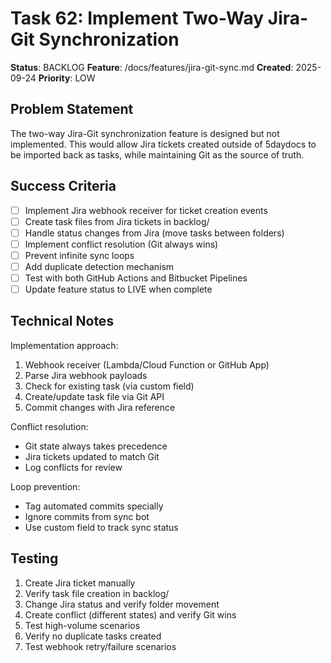# Task 62: Implement Two-Way Jira-Git Synchronization

**Status**: BACKLOG
**Feature**: /docs/features/jira-git-sync.md
**Created**: 2025-09-24
**Priority**: LOW

## Problem Statement

The two-way Jira-Git synchronization feature is designed but not implemented. This would allow Jira tickets created outside of 5daydocs to be imported back as tasks, while maintaining Git as the source of truth.

## Success Criteria

- [ ] Implement Jira webhook receiver for ticket creation events
- [ ] Create task files from Jira tickets in backlog/
- [ ] Handle status changes from Jira (move tasks between folders)
- [ ] Implement conflict resolution (Git always wins)
- [ ] Prevent infinite sync loops
- [ ] Add duplicate detection mechanism
- [ ] Test with both GitHub Actions and Bitbucket Pipelines
- [ ] Update feature status to LIVE when complete

## Technical Notes

Implementation approach:
1. Webhook receiver (Lambda/Cloud Function or GitHub App)
2. Parse Jira webhook payloads
3. Check for existing task (via custom field)
4. Create/update task file via Git API
5. Commit changes with Jira reference

Conflict resolution:
- Git state always takes precedence
- Jira tickets updated to match Git
- Log conflicts for review

Loop prevention:
- Tag automated commits specially
- Ignore commits from sync bot
- Use custom field to track sync status

## Testing

1. Create Jira ticket manually
2. Verify task file creation in backlog/
3. Change Jira status and verify folder movement
4. Create conflict (different states) and verify Git wins
5. Test high-volume scenarios
6. Verify no duplicate tasks created
7. Test webhook retry/failure scenarios